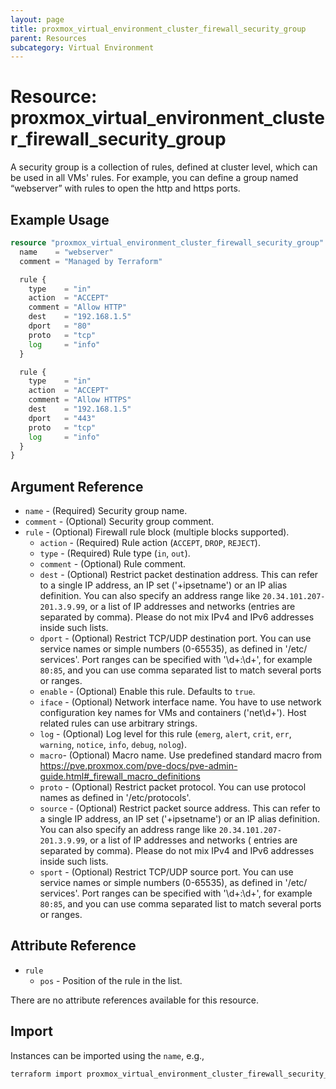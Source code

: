 ```yaml
---
layout: page
title: proxmox_virtual_environment_cluster_firewall_security_group
parent: Resources
subcategory: Virtual Environment
---
```


# Resource: proxmox_virtual_environment_cluster_firewall_security_group

A security group is a collection of rules, defined at cluster level, which can
be used in all VMs' rules. For example, you can define a group named “webserver”
with rules to open the http and https ports.

## Example Usage

```terraform
resource "proxmox_virtual_environment_cluster_firewall_security_group" "webserver" {
  name    = "webserver"
  comment = "Managed by Terraform"

  rule {
    type    = "in"
    action  = "ACCEPT"
    comment = "Allow HTTP"
    dest    = "192.168.1.5"
    dport   = "80"
    proto   = "tcp"
    log     = "info"
  }

  rule {
    type    = "in"
    action  = "ACCEPT"
    comment = "Allow HTTPS"
    dest    = "192.168.1.5"
    dport   = "443"
    proto   = "tcp"
    log     = "info"
  }
}
```

## Argument Reference

- `name` - (Required) Security group name.
- `comment` - (Optional) Security group comment.
- `rule` - (Optional) Firewall rule block (multiple blocks supported).
    - `action` - (Required) Rule action (`ACCEPT`, `DROP`, `REJECT`).
    - `type` - (Required) Rule type (`in`, `out`).
    - `comment` - (Optional) Rule comment.
    - `dest` - (Optional) Restrict packet destination address. This can refer to
          a single IP address, an IP set ('+ipsetname') or an IP alias
          definition. You can also specify an address range like
          `20.34.101.207-201.3.9.99`, or a list of IP addresses and networks
          (entries are separated by comma). Please do not mix IPv4 and IPv6
          addresses inside such lists.
    - `dport` - (Optional) Restrict TCP/UDP destination port. You can use
        service names or simple numbers (0-65535), as defined in '/etc/
        services'. Port ranges can be specified with '\d+:\d+', for example
        `80:85`, and you can use comma separated list to match several ports or
        ranges.
    - `enable` - (Optional) Enable this rule. Defaults to `true`.
    - `iface` - (Optional) Network interface name. You have to use network
        configuration key names for VMs and containers ('net\d+'). Host related
        rules can use arbitrary strings.
    - `log` - (Optional) Log level for this rule (`emerg`, `alert`, `crit`,
        `err`, `warning`, `notice`, `info`, `debug`, `nolog`).
    - `macro`- (Optional) Macro name. Use predefined standard macro
        from <https://pve.proxmox.com/pve-docs/pve-admin-guide.html#_firewall_macro_definitions>
    - `proto` - (Optional) Restrict packet protocol. You can use protocol names
        as defined in '/etc/protocols'.
    - `source` - (Optional) Restrict packet source address. This can refer
        to a single IP address, an IP set ('+ipsetname') or an IP alias
        definition. You can also specify an address range like
        `20.34.101.207-201.3.9.99`, or a list of IP addresses and networks (
        entries are separated by comma). Please do not mix IPv4 and IPv6
        addresses inside such lists.
    - `sport` - (Optional) Restrict TCP/UDP source port. You can use
        service names or simple numbers (0-65535), as defined in '/etc/
        services'. Port ranges can be specified with '\d+:\d+', for example
        `80:85`, and you can use comma separated list to match several ports or
        ranges.

## Attribute Reference

- `rule`
    - `pos` - Position of the rule in the list.

There are no attribute references available for this resource.

## Import

Instances can be imported using the `name`, e.g.,

```bash
terraform import proxmox_virtual_environment_cluster_firewall_security_group.webserver webserver
```
